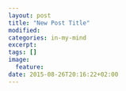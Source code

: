 ```yaml
---
layout: post
title: "New Post Title"
modified:
categories: in-my-mind
excerpt:
tags: []
image:
  feature:
date: 2015-08-26T20:16:22+02:00
---
```


